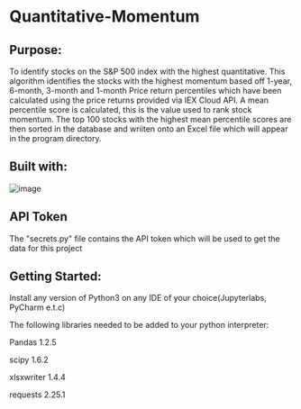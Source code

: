 # Quantitative-Momentum


## Purpose:
To identify stocks on the S&P 500 index with the highest quantitative. This algorithm identifies the stocks with the highest momentum based off 1-year, 6-month, 3-month and 1-month Price return percentiles which have been calculated using the price returns provided via IEX Cloud API. A mean percentile score is calculated, this is the value used to rank stock momentum. The top 100 stocks with the highest mean percentile scores are then sorted in the database and wriiten onto an Excel file which will appear in the program directory.


## Built with:



![image](https://user-images.githubusercontent.com/49504460/128783133-df34fd74-e23e-4d6e-b93d-b93bfe1bcc01.png)


## API Token

The "secrets.py" file contains the API token which will be used to get the data for this project

## Getting Started:

Install any version of Python3 on any IDE of your choice(Jupyterlabs, PyCharm e.t.c)


The following libraries needed to be added to your python interpreter:

Pandas 1.2.5 

scipy 1.6.2

xlsxwriter 1.4.4

requests 2.25.1


